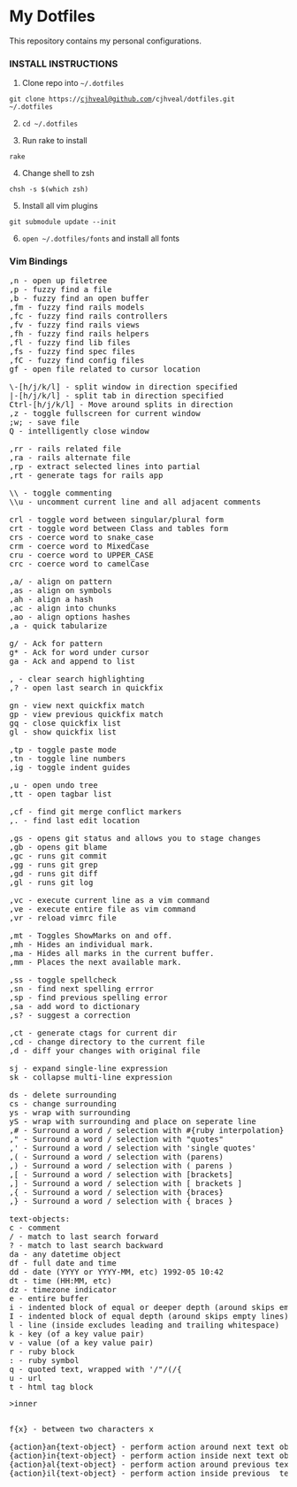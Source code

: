 # My Dotfiles
This repository contains my personal configurations.

### INSTALL INSTRUCTIONS
1. Clone repo into <code>~/.dotfiles</code>

  <code>git clone https://cjhveal@github.com/cjhveal/dotfiles.git ~/.dotfiles</code>

2. <code>cd ~/.dotfiles</code>

3. Run rake to install

  <code>rake</code>

4. Change shell to zsh

  <code>chsh -s $(which zsh)</code>

5. Install all vim plugins

  <code>git submodule update --init</code>

6. <code>open ~/.dotfiles/fonts</code> and install all fonts

### Vim Bindings
<pre>
,n - open up filetree
,p - fuzzy find a file
,b - fuzzy find an open buffer
,fm - fuzzy find rails models
,fc - fuzzy find rails controllers
,fv - fuzzy find rails views
,fh - fuzzy find rails helpers
,fl - fuzzy find lib files
,fs - fuzzy find spec files
,fC - fuzzy find config files
gf - open file related to cursor location

\-[h/j/k/l] - split window in direction specified
|-[h/j/k/l] - split tab in direction specified
Ctrl-[h/j/k/l] - Move around splits in direction
,z - toggle fullscreen for current window
;w; - save file
Q - intelligently close window

,rr - rails related file
,ra - rails alternate file
,rp - extract selected lines into partial
,rt - generate tags for rails app

\\ - toggle commenting
\\u - uncomment current line and all adjacent comments

crl - toggle word between singular/plural form
crt - toggle word between Class and tables form
crs - coerce word to snake_case
crm - coerce word to MixedCase
cru - coerce word to UPPER_CASE
crc - coerce word to camelCase

,a/ - align on pattern
,as - align on symbols
,ah - align a hash
,ac - align into chunks
,ao - align options hashes
,a<space> - quick tabularize

g/ - Ack for pattern
g* - Ack for word under cursor
ga - Ack and append to list

,<space> - clear search highlighting
,? - open last search in quickfix

gn - view next quickfix match
gp - view previous quickfix match
gq - close quickfix list
gl - show quickfix list

,tp - toggle paste mode
,tn - toggle line numbers
,ig - toggle indent guides

,u - open undo tree
,tt - open tagbar list

,cf - find git merge conflict markers
,. - find last edit location

,gs - opens git status and allows you to stage changes
,gb - opens git blame
,gc - runs git commit
,gg - runs git grep
,gd - runs git diff
,gl - runs git log

,vc - execute current line as a vim command
,ve - execute entire file as vim command
,vr - reload vimrc file

,mt - Toggles ShowMarks on and off.
,mh - Hides an individual mark.
,ma - Hides all marks in the current buffer.
,mm - Places the next available mark.

,ss - toggle spellcheck
,sn - find next spelling errror
,sp - find previous spelling error
,sa - add word to dictionary
,s? - suggest a correction

,ct - generate ctags for current dir
,cd - change directory to the current file
,d - diff your changes with original file

sj - expand single-line expression
sk - collapse multi-line expression

ds - delete surrounding
cs - change surrounding
ys - wrap with surrounding
yS - wrap with surrounding and place on seperate line
,# - Surround a word / selection with #{ruby interpolation}
," - Surround a word / selection with "quotes"
,' - Surround a word / selection with 'single quotes'
,( - Surround a word / selection with (parens)
,) - Surround a word / selection with ( parens )
,[ - Surround a word / selection with [brackets]
,] - Surround a word / selection with [ brackets ]
,{ - Surround a word / selection with {braces}
,} - Surround a word / selection with { braces }

text-objects:
c - comment
/ - match to last search forward
? - match to last search backward
da - any datetime object
df - full date and time
dd - date (YYYY or YYYY-MM, etc) 1992-05 10:42
dt - time (HH:MM, etc)
dz - timezone indicator
e - entire buffer
i - indented block of equal or deeper depth (around skips empty lines)
I - indented block of equal depth (around skips empty lines)
l - line (inside excludes leading and trailing whitespace)
k - key (of a key value pair)
v - value (of a key value pair)
r - ruby block
: - ruby symbol
q - quoted text, wrapped with '/"/(/{
u - url
t - html tag block <p>>inner</p>
f{x} - between two characters x

{action}an{text-object} - perform action around next text object
{action}in{text-object} - perform action inside next text object
{action}al{text-object} - perform action around previous text object
{action}il{text-object} - perform action inside previous  text object
</pre>
